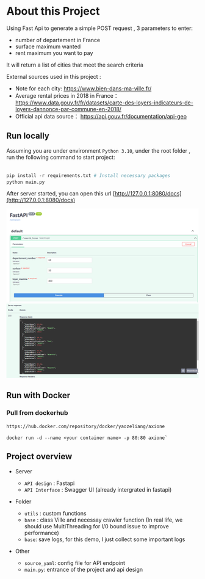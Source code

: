 # About this Project


Using Fast Api to generate a simple POST request , 3 parameters to enter:
  - number of departement in France
  - surface maximum wanted 
  - rent maximum you want to pay

It will return a list of cities that meet the search criteria

External sources used in this project :
  - Note for each city:  https://www.bien-dans-ma-ville.fr/     
  - Average rental prices in 2018 in France：https://www.data.gouv.fr/fr/datasets/carte-des-loyers-indicateurs-de-loyers-dannonce-par-commune-en-2018/
  - Official api data source： https://api.gouv.fr/documentation/api-geo

## Run locally

Assuming you are under environment `Python 3.10`, under the root folder , run the following command to start project:

```python

pip install -r requirements.txt # Install necessary packages
python main.py
```

After server started, you can open this url [http://127.0.0.1:8080/docs](http://127.0.0.1:8080/docs)  

![Post a list of rental contracts](post_body.png)
![Return expected results](post_result.png)

## Run with Docker
### Pull from dockerhub

`https://hub.docker.com/repository/docker/yaozeliang/axione`

```
docker run -d --name <your container name> -p 80:80 axione`

```

## Project overview

- Server
  - `API design` : Fastapi  
  - `API Interface` : Swagger UI (already intergrated in fastapi)

- Folder
  - `utils` : custom functions
  - `base` : class Ville and necessay crawler function (In real life, we should use MultiThreading for I/0 bound issue to improve performance)
  - `base`: save logs, for this demo, I just collect some important logs

- Other
  - `source_yaml`: config file for API endpoint
  - `main.py`: entrance of the project and api design
